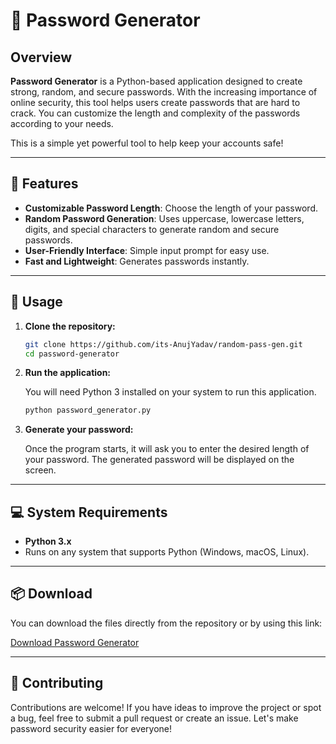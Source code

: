 
# 🔐 Password Generator

## Overview

**Password Generator** is a Python-based application designed to create strong, random, and secure passwords. With the increasing importance of online security, this tool helps users create passwords that are hard to crack. You can customize the length and complexity of the passwords according to your needs. 

This is a simple yet powerful tool to help keep your accounts safe!

---

## 🚀 Features
- **Customizable Password Length**: Choose the length of your password.
- **Random Password Generation**: Uses uppercase, lowercase letters, digits, and special characters to generate random and secure passwords.
- **User-Friendly Interface**: Simple input prompt for easy use.
- **Fast and Lightweight**: Generates passwords instantly.

---

## 🎯 Usage

1. **Clone the repository:**
    ```bash
    git clone https://github.com/its-AnujYadav/random-pass-gen.git
    cd password-generator
    ```

2. **Run the application:**

    You will need Python 3 installed on your system to run this application.

    ```bash
    python password_generator.py
    ```

3. **Generate your password:**

    Once the program starts, it will ask you to enter the desired length of your password. The generated password will be displayed on the screen.

---

## 💻 System Requirements
- **Python 3.x**
- Runs on any system that supports Python (Windows, macOS, Linux).

---

## 📦 Download

You can download the files directly from the repository or by using this link:

[Download Password Generator](https://github.com/its-AnujYadav/random-pass-gen/archive/refs/heads/main.zip)

---

## 🤝 Contributing

Contributions are welcome! If you have ideas to improve the project or spot a bug, feel free to submit a pull request or create an issue. Let's make password security easier for everyone!
